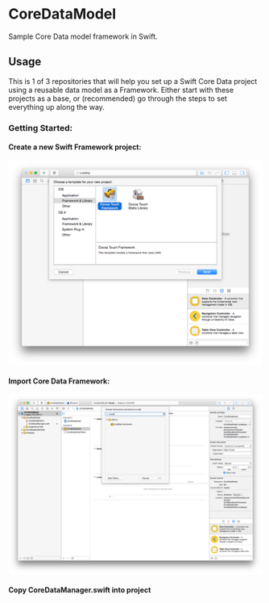 # CoreDataModel
Sample Core Data model framework in Swift.

## Usage
This is 1 of 3 repositories that will help you set up a Swift Core Data project using a reusable data model as a Framework. 
Either start with these projects as a base, or (recommended) go through the steps to set everything up along the way.

### Getting Started:

#### Create a new Swift Framework project:
![create](Documentation/CreateFramework.png "Create Project")

#### Import Core Data Framework:
![import](Documentation/ImportCoreData.png "Import Core Data")

#### Copy CoreDataManager.swift into project
